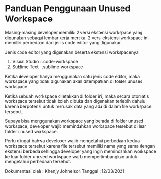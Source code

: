 # Panduan Penggunaan Unused Workspace

Masing-masing developer memiliki 2 versi ekstensi workspace yang digunakan sebagai lembar kerja mereka. 2 versi ekstensi workspace ini memiliki perbedaan dari jenis code editor yang digunakan.

Jenis code editor yang digunakan beserta ekstensi workspacenya

1. Visual Studio : .code-workspace
2. Sublime Text : .sublime-workspace

Ketika developer hanya menggunakan satu jenis code editor, maka workspace yang tidak digunakan akan ditempatkan di folder unused workspace.

Ketika sebuah workspace diletakkan di folder ini, maka secara otomatis workspace tersebut tidak boleh dibuka dan digunakan terlebih dahulu karena berpotensi untuk merusak data yang ada di dalam file workspace tersebut.

Supaya bisa menggunakan workspace yang berada di folder unused workspace, developer wajib memindahkan workspace tersebut di luar folder unused workspace.

Perlu diingat bahwa developer wajib mengetahui perbedaan kedua workspace tersebut karena file tersebut memiliki nama yang sama dengan ekstensi berbeda sehingga developer yang ingin memindahkan workspace ke luar folder unused workspace wajib mempertimbangkan untuk mengetahui perbedaan tersebut.

Dokumentasi oleh : Khenjy Johnelson
Tanggal : 12/03/2021
